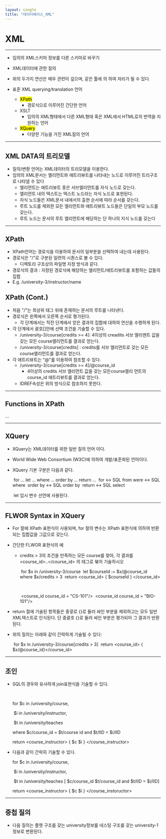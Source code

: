 ```yaml
---
layout: single
title: "데이터베이스_XML" 
---
```


# XML

------

- 임의의 XML스키마 정보를 다른 스키마로 바꾸기
- XML데이터에 관한 질의

- 위의 두가지 연산은 매우 관련이 깊으며, 같은 툴에 의 하여 처리가 될 수 있다.
- 표준 XML querying/translation 언어
  - <mark>XPath</mark>
    - 경로식으로 이루어진 간단한 언어
  - XSLT
    - 임의의 XML형태에서 다른 XML형태 혹은 XML에서 HTML로의 번역을 지원하는 언어
  - <mark>XQuery</mark>
    - 다양한 기능을 가진 XML질의 언어

------

## XML DATA의 트리모델

- 질의/변환 언어는 XML데이터의 트리모델을 이용한다.
- 임의의 XML문서는 엘리먼트와 애트리뷰트를 나타내는 노드로 이루어진 트리구조로 나타낼 수 있다
  - 엘리먼트는 애트리뷰트 홋은 서브엘리먼트를 자식 노드로 갖는다.
  - 엘리먼트 내의 텍스트는 텍스트 노드라는 자식 노드로 표현된다.
  - 자식 노드들은 XML문서 내에서의 출현 순서에 따라 순서를 갖는다.
  - 루트 노드를 제외한 모든 엘리먼트와 애트리뷰트 노드들은 단일의 부모 노드를 갖는다.
  - 루트 노드는 문서의 루트 엘리먼트에 해당하는 단 하나의 지식 노드를 갖는다

------

## XPath

- XPath언어는 경로식을 이용하여 문서의 일부분을 선택하여 내는데 사용된다.
- 경로식은 "/"로 구분된 일련의 시퀀스로 볼 수 있다.
  - 디렉토리 구조상의 파일명 지정 방식과 같다.
- 경로식의 결과 : 지정된 경로식에 해당하는 엘리먼트/애트리뷰트를 포함하는 값들의 집합
- E.g. /university-3/instructor/name

## XPath (Cont.)

- 처음 "/"는 최상위 태그 위에 존재하는 문서의 루트를 나타낸다.
- 경로식은 왼쪽에서 오른쪽 순서로 평가된다.
  - 각 단계에서는 직전 단계에서 얻은 결과의 집합에 대하여 연산을 수행하게 된다.
- 각 단계에서 괄호[]안에 선택 조건을 기술할 수 있다.
  - /university-3/course[credits >= 4]: 4이상의 creadits 서브 엘리멘트 값을 갖는 모든 course엘리먼트를 결과로 얻는다.
  - /university-3/course[credits] : credits를 서브 엘리먼트로 갖는 모든 course엘리먼트를 결과로 얻는다.
- 각 애트리뷰트는 "@"를 이용하여 참조할 수 있다.
  - /university-3/course[credits >= 4]/@course_id
    - 4이상의 credits 서브 엘리먼트 값을 갖는 모든course엘리 먼트의 course_id 애트리뷰트를 결과로 얻는다.
  - IDREF속성은 위의 방식으로 참조하지 못한다.

------

## Functions in XPath

...

------

## XQuery

- XQuery는 XML데이터를 위한 일반 질의 언어 이다.

- World Wide Web Consortium (W3C)에 의하여 개발/표준화된 언어이다.

- XQuery 기본 구분은 다음과 같다.

  ​	for ... let ... where ... order by ... return ...
  ​	for	↔	SQL from
  ​	were	↔ 	SQL where
  ​	order by	↔	SQL order by
  ​	return 	↔	SQL select
  
  ​	let 임시 변수 선언에 사용된다.

------

## FLWOR Syntax in XQuery

- For 절에 XPath 표현식이 사용되며, for 절의 변수는 XPath 표현식에 의하여 반환되는 집합값을 그값으로 갖는다.

- 간단한 FLWOR 표현식의 예

  - credits > 3의 조건을 만족하는 모든 course를 찾아, 각 결과를 <course_id>..</course_id> 의 태그로 붂어 기술하시오

    ​	for $x in /university-3/course
    ​	let $courseId := $x/@course_id
    ​	where $x/credits > 3
    ​	return <course_id> { $courseId } </course_id>

    ​	

    ​	<course_id course_id = "CS-101"/>
    ​	<course_id course_id = "BIO-101"/>

- return 절에 기술된 항목들은 중괗로 {}로 둘러 싸인 부분을 제외하고는 모두 일반 XML텍스트로 인식된다. 단 중괄호 {}로 둘러 싸인 부분은 평가되어 그 결과가 반환된다.

- 위의 질의는 아래와 같이 간락하게 기술될 수 있다:

  ​	for $x in /university-3/course[credits > 3]
  ​	return <course_id> { $x/@course_id}</course_id>

------

## 조인

- SQL의 경우와 유사하게 join표현식을 기술할 수 있다.

  ​	

  for $c in /university/course,

  ​		$i in /university/instructor,

  ​		$t in /university/teaches

  where $c/course_id = $t/course id and $t/IID = $i/IID

  return <course_instructor> { $c $i } </course_instructor>

- 다음과 같이 간락히 기술할 수 있다.

  for $c in /university/course,

  ​		$i in /university/instructor,

  ​		$t in /university/teaches [ $c/course_id $t/course_id and $t/IID = $i/IID]

  return <course_instructor> { $c $i } </course_instoructor>

------

## 중첩 질의

- 다음 질의는 플랫 구조를 갖는 university정보를 네스팅 구조를 갖는 university-1정보로 변환된다.























